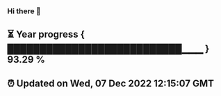 ### Hi there 👋
⏳ Year progress { ███████████████████████████▁▁▁ } 93.29 %
---
⏰ Updated on Wed, 07 Dec 2022 12:15:07 GMT
---
